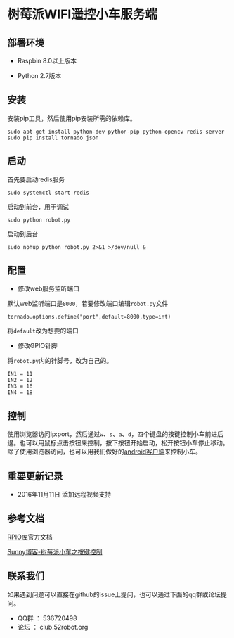 # 树莓派WIFI遥控小车服务端

## 部署环境

* Raspbin 8.0以上版本

* Python 2.7版本


## 安装

安装pip工具，然后使用pip安装所需的依赖库。

```
sudo apt-get install python-dev python-pip python-opencv redis-server
sudo pip install tornado json

```

## 启动

首先要启动redis服务
```
sudo systemctl start redis
```

启动到前台，用于调试

```
sudo python robot.py
```

启动到后台

```
sudo nohup python robot.py 2>&1 >/dev/null &
```

## 配置

* 修改web服务监听端口

默认web监听端口是`8000`，若要修改端口编辑`robot.py`文件

```
tornado.options.define("port",default=8000,type=int)
```
将`default`改为想要的端口

* 修改GPIO针脚

将`robot.py`内的针脚号，改为自己的。

```
IN1 = 11
IN2 = 12
IN3 = 16
IN4 = 18
```

## 控制

使用浏览器访问ip:port，然后通过`w`、`s`、`a`、`d`，四个键盘的按键控制小车前进后退。也可以用鼠标点击按钮来控制，按下按钮开始启动，松开按钮小车停止移动。除了使用浏览器访问，也可以用我们做好的[android客户端](https://github.com/jingzhaoyang/AutoClient)来控制小车。

## 重要更新记录

* 2016年11月11日 添加远程视频支持

## 参考文档

[RPIO库官方文档](https://pythonhosted.org/RPIO/)

[Sunny博客-树莓派小车之按键控制](http://www.sunnyos.com/article-show-56.html)

## 联系我们
如果遇到问题可以直接在github的issue上提问，也可以通过下面的qq群或论坛提问。
* QQ群 ： 536720498
* 论坛 ： club.52robot.org
